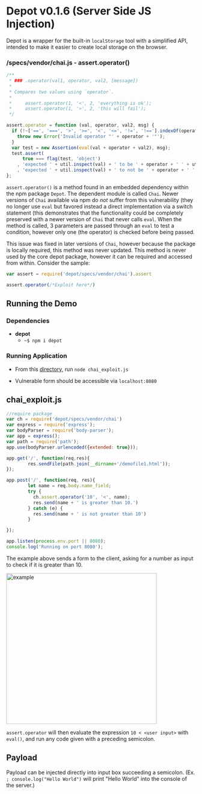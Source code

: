 # Depot v0.1.6 (Server Side JS Injection)

Depot is a wrapper for the built-in `localStorage` tool with a simplified API, intended to make it easier to create local storage on the browser.

### /specs/vendor/chai.js - assert.operator()

``` javascript
/**
 * ### .operator(val1, operator, val2, [message])
 *
 * Compares two values using `operator`.
 *
 *     assert.operator(1, '<', 2, 'everything is ok');
 *     assert.operator(1, '>', 2, 'this will fail');
 */

assert.operator = function (val, operator, val2, msg) {
  if (!~['==', '===', '>', '>=', '<', '<=', '!=', '!=='].indexOf(operator)) {
    throw new Error('Invalid operator "' + operator + '"');
  }
  var test = new Assertion(eval(val + operator + val2), msg);
  test.assert(
      true === flag(test, 'object')
    , 'expected ' + util.inspect(val) + ' to be ' + operator + ' ' + util.inspect(val2)
    , 'expected ' + util.inspect(val) + ' to not be ' + operator + ' ' + util.inspect(val2) );
};
```
`assert.operator()` is a method found in an embedded dependency within the npm package `Depot`. The dependent module is called `Chai`. Newer versions of `Chai` available via npm do _not_ suffer from this vulnerability (they no longer use `eval` but favored instead a direct implementation via a switch statement (this demonstrates that the functionality could be completely preserved with a newer version of `Chai` that never calls `eval`.  When the method is called, 3 parameters are passed through an `eval` to test a condition, however only one (the operator) is checked before being passed.

This issue was fixed in later versions of `Chai`, however because the package is locally required, this method was never updated. This method is never  used by the core depot package, however it can be required and accessed from within. Consider the sample:

``` JavaScript
var assert = require('depot/specs/vendor/chai').assert

assert.operator(/*Exploit here*/)
```
## Running the Demo

### Dependencies
- **depot**
  - `~$ npm i depot`

### Running Application
- From this [directory](https://github.uconn.edu/jrs12014/OSC-UConn/tree/master/Demo/Depot), run `node chai_exploit.js`

- Vulnerable form should be accessible via `localhost:8080`

## chai_exploit.js

```Javascript
//require package
var ch = require('depot/specs/vendor/chai')
var express = require('express');
var bodyParser = require('body-parser');
var app = express();
var path = require('path');
app.use(bodyParser.urlencoded({extended: true}));

app.get('/', function(req,res){
        res.sendFile(path.join(__dirname+'/demofile1.html'));
});

app.post('/', function(req, res){
        let name = req.body.name_field;
        try {
          ch.assert.operator('10', '<', name);
          res.send(name + ' is greater than 10.')
        } catch (e) {
          res.send(name + ' is not greater than 10')
        }

});

app.listen(process.env.port || 8080);
console.log('Running on port 8080');
```
The example above sends a form to the client, asking for a number as input to check if it is greater than 10.

<img src="https://i.ibb.co/K7Qvx4P/Screen-Shot-2019-08-28-at-8-35-32-AM.png" alt="example" width="400"/>

`assert.operator` will then evaluate the expression `10 < <user input>` with `eval()`, and run any code given with a preceding semicolon.

## Payload

Payload can be injected directly into input box succeeding a semicolon. (Ex. `; console.log("Hello World")` will print "Hello World" into the console of the server.)
